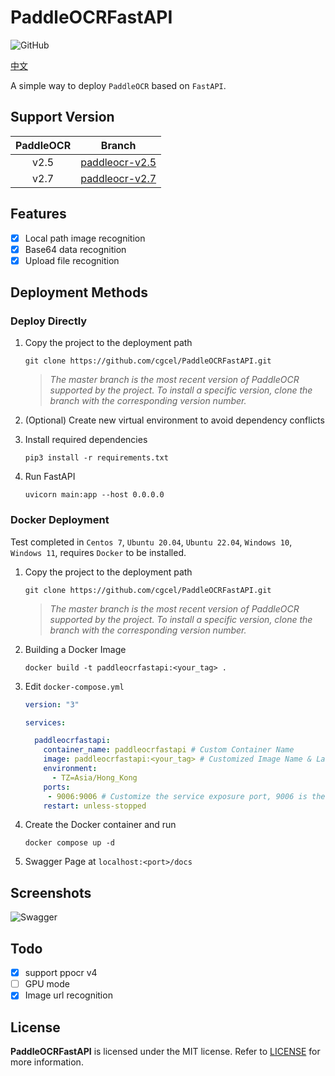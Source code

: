 # PaddleOCRFastAPI

![GitHub](https://img.shields.io/github/license/cgcel/PaddleOCRFastAPI)

[中文](https://github.com/cgcel/PaddleOCRFastAPI/blob/master/README_CN.md)

A simple way to deploy `PaddleOCR` based on `FastAPI`.

## Support Version

| PaddleOCR | Branch |
| :--: | :--: |
| v2.5 | [paddleocr-v2.5](https://github.com/cgcel/PaddleOCRFastAPI/tree/paddleocr-v2.5) |
| v2.7 | [paddleocr-v2.7](https://github.com/cgcel/PaddleOCRFastAPI/tree/paddleocr-v2.7) |

## Features

- [x] Local path image recognition
- [x] Base64 data recognition
- [x] Upload file recognition

## Deployment Methods

### Deploy Directly

1. Copy the project to the deployment path

   ```shell
   git clone https://github.com/cgcel/PaddleOCRFastAPI.git
   ```

   > *The master branch is the most recent version of PaddleOCR supported by the project. To install a specific version, clone the branch with the corresponding version number.*

2. (Optional) Create new virtual environment to avoid dependency conflicts
3. Install required dependencies

   ```shell
   pip3 install -r requirements.txt
   ```

4. Run FastAPI

   ```shell
   uvicorn main:app --host 0.0.0.0
   ```

### Docker Deployment

Test completed in `Centos 7`, `Ubuntu 20.04`, `Ubuntu 22.04`, `Windows 10`, `Windows 11`, requires `Docker` to be installed.

1. Copy the project to the deployment path

   ```shell
   git clone https://github.com/cgcel/PaddleOCRFastAPI.git
   ```

   > *The master branch is the most recent version of PaddleOCR supported by the project. To install a specific version, clone the branch with the corresponding version number.*

2. Building a Docker Image

   ```shell
   docker build -t paddleocrfastapi:<your_tag> .
   ```

3. Edit `docker-compose.yml`

   ```yaml
   version: "3"

   services:

     paddleocrfastapi:
       container_name: paddleocrfastapi # Custom Container Name
       image: paddleocrfastapi:<your_tag> # Customized Image Name & Label in Step 2
       environment:
         - TZ=Asia/Hong_Kong
       ports:
        - 9006:9006 # Customize the service exposure port, 9006 is the default FastAPI port, do not modify
       restart: unless-stopped
   ```

4. Create the Docker container and run

   ```shell
   docker compose up -d
   ```

5. Swagger Page at `localhost:<port>/docs`

## Screenshots

![Swagger](https://raw.githubusercontent.com/cgcel/PaddleOCRFastAPI/dev/screenshots/Swagger.png)

## Todo

- [x] support ppocr v4
- [ ] GPU mode
- [x] Image url recognition

## License

**PaddleOCRFastAPI** is licensed under the MIT license. Refer to [LICENSE](https://github.com/cgcel/PaddleOCRFastAPI/blob/master/LICENSE) for more information.

